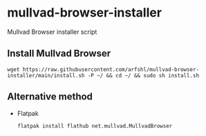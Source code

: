 # mullvad-browser-installer
Mullvad Browser installer script
## Install Mullvad Browser

    wget https://raw.githubusercontent.com/arfshl/mullvad-browser-installer/main/install.sh -P ~/ && cd ~/ && sudo sh install.sh

## Alternative method
- Flatpak
   
      flatpak install flathub net.mullvad.MullvadBrowser

